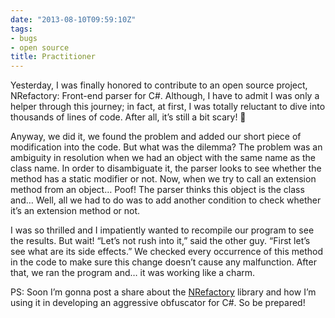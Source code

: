 ```yaml
---
date: "2013-08-10T09:59:10Z"
tags:
- bugs
- open source
title: Practitioner
---
```


Yesterday, I was finally honored to contribute to an open source project, NRefactory: Front-end parser for C#. Although, I have to admit I was only a helper through this journey; in fact, at first, I was totally reluctant to dive into thousands of lines of code. After all, it’s still a bit scary! 🙂

Anyway, we did it, we found the problem and added our short piece of modification into the code. But what was the dilemma? The problem was an ambiguity in resolution when we had an object with the same name as the class name. In order to disambiguate it, the parser looks to see whether the method has a static modifier or not. Now, when we try to call an extension method from an object… Poof! The parser thinks this object is the class and… Well, all we had to do was to add another condition to check whether it’s an extension method or not.

I was so thrilled and I impatiently wanted to recompile our program to see the results. But wait! “Let’s not rush into it,” said the other guy. “First let’s see what are its side effects.” We checked every occurrence of this method in the code to make sure this change doesn’t cause any malfunction. After that, we ran the program and… it was working like a charm.

PS: Soon I’m gonna post a share about the [NRefactory](http://arashthr.wordpress.com/2013/08/10/332/ "NRefactory on GitHub") library and how I’m using it in developing an aggressive obfuscator for C#. So be prepared!